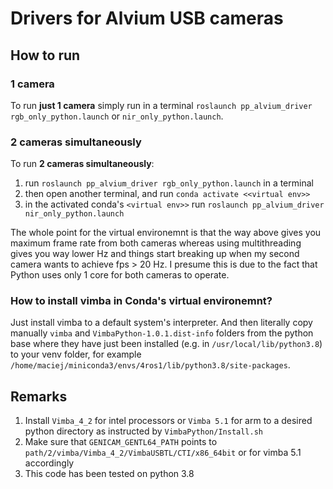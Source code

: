 # Drivers for Alvium USB cameras

## How to run
### 1 camera
To run **just 1 camera** simply run in a terminal `roslaunch pp_alvium_driver rgb_only_python.launch` or `nir_only_python.launch`.

### 2 cameras simultaneously
To run **2 cameras simultaneously**:
1. run `roslaunch pp_alvium_driver rgb_only_python.launch` in a terminal
2. then open another terminal, and run `conda activate <<virtual env>>`
3. in the activated conda's `<virtual env>>` run `roslaunch pp_alvium_driver nir_only_python.launch`

The whole point for the virtual environemnt is that the way above gives you maximum frame rate from both cameras whereas using multithreading gives you way lower Hz and things start breaking up when my second camera wants to achieve fps > 20 Hz. I presume this is due to the fact that Python uses only 1 core for both cameras to operate. 

### How to install vimba in Conda's virtual environemnt?
Just install vimba to a default system's interpreter. And then literally copy manually `vimba` and `VimbaPython-1.0.1.dist-info` folders from the python base where they have just been installed (e.g. in `/usr/local/lib/python3.8`) to your venv folder, for example `/home/maciej/miniconda3/envs/4ros1/lib/python3.8/site-packages`.


## Remarks
1. Install `Vimba_4_2` for intel processors or `Vimba 5.1` for arm to a desired python directory as instructed by `VimbaPython/Install.sh`
2. Make sure that `GENICAM_GENTL64_PATH` points to `path/2/vimba/Vimba_4_2/VimbaUSBTL/CTI/x86_64bit` or for vimba 5.1 accordingly
3. This code has been tested on python 3.8
